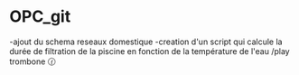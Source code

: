# OPC_git
-ajout du schema reseaux domestique
-creation d'un script qui calcule la durée de filtration de la piscine en fonction de la température de l'eau
/play trombone
:clock130:
